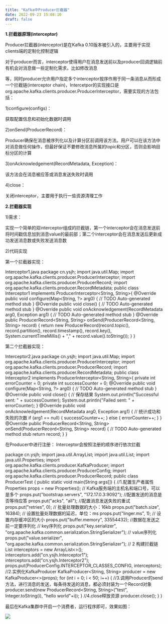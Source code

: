 ```yaml
---
title: "Kafka中Producer拦截器"
date: 2022-09-23 15:08:10
draft: false
---
```

**1.拦截器原理(interceptor)**

Producer拦截器(interceptor)是在Kafka 0.10版本被引入的，主要用于实现clients端的定制化控制逻辑

对于producer而言，interceptor使得用户在消息发送前以及producer回调逻辑前有机会对消息做一些定制化需求，比如修改消息

等，同时producer允许用户指定多个interceptor按序作用于同一条消息从而形成一个拦截链(interceptor chain)，Intercetpor的实现接口是org.apache.kafka.clients.producer.ProducerInterceptor，需要实现的方法包括：

1)configure(configs)：

获取配置信息和初始化数据时调用

2)onSend(ProducerRecord)：

Producer确保在消息被序列化以及计算分区前调用该方法。用户可以在该方法中对消息做任何操作，但最好保证不要修改消息所属的topic和分区，否则会影响目标分区的计算

3)onAcknowledgement(RecordMetadata, Exception)：

该方法会在消息被应答或消息发送失败时调用

4)close：

关闭interceptor，主要用于执行一些资源清理工作

**2.拦截器实现**

1)需求：

实现一个简单的双interceptor组成的拦截链，第一个interceptor会在消息发送前将时间戳信息加到消息value的最前部；第二个interceptor会在消息发送后更新成功发送消息数或失败发送消息数

2)代码实现

第一个拦截器实现：

Interceptor1.java
package cn.ysjh; import java.util.Map; import org.apache.kafka.clients.producer.ProducerInterceptor; import org.apache.kafka.clients.producer.ProducerRecord; import org.apache.kafka.clients.producer.RecordMetadata; public class Interceptor1 implements ProducerInterceptor<String, String>{ @Override public void configure(Map<String, ?> arg0) { // TODO Auto-generated method stub } @Override public void close() { // TODO Auto-generated method stub } @Override public void onAcknowledgement(RecordMetadata arg0, Exception arg1) { // TODO Auto-generated method stub } @Override public ProducerRecord<String, String> onSend(ProducerRecord<String, String> record) { return new ProducerRecord(record.topic(), record.partition(), record.timestamp(), record.key(), System.currentTimeMillis() + "," + record.value().toString()); } }

第二个拦截器实现：

Interceptor2.java
package cn.ysjh; import java.util.Map; import org.apache.kafka.clients.producer.ProducerInterceptor; import org.apache.kafka.clients.producer.ProducerRecord; import org.apache.kafka.clients.producer.RecordMetadata; public class Interceptor2 implements ProducerInterceptor<String, String>{ private int errorCounter = 0; private int successCounter = 0; @Override public void configure(Map<String, ?> arg0) { // TODO Auto-generated method stub } @Override public void close() { // 保存结果 System.out.println("Successful sent: " + successCounter); System.out.println("Failed sent: " + errorCounter); } @Override public void onAcknowledgement(RecordMetadata arg0, Exception arg1) { // 统计成功和失败的次数 if (arg1 == null) { successCounter++; } else { errorCounter++; } } @Override public ProducerRecord<String, String> onSend(ProducerRecord<String, String> record) { // TODO Auto-generated method stub return record; } }

在Producer中进行注册： Interceptor会按照注册的顺序进行依次拦截

package cn.ysjh; import java.util.ArrayList; import java.util.List; import java.util.Properties; import org.apache.kafka.clients.producer.KafkaProducer; import org.apache.kafka.clients.producer.ProducerConfig; import org.apache.kafka.clients.producer.ProducerRecord; public class ProducerTest { public static void main(String args[]) { //1.配置生产者属性 Properties props = new Properties(); // Kafka服务端的主机名和端口号，可以是多个 props.put("bootstrap.servers", "172.17.0.3:9092"); //配置发送的消息是否等待应答 props.put("acks", "all"); //配置消息发送失败的重试 props.put("retries", 0); // 批量处理数据的大小：16kb props.put("batch.size", 16384); // 设置批量处理数据的延迟，单位：ms props.put("linger.ms", 1); // 设置内存缓冲区的大小 props.put("buffer.memory", 33554432); //数据在发送之前一定要序列化 // key序列化 props.put("key.serializer", "org.apache.kafka.common.serialization.StringSerializer"); // value序列化 props.put("value.serializer", "org.apache.kafka.common.serialization.StringSerializer"); // 2 构建拦截链 List<String> interceptors = new ArrayList<>(); interceptors.add("cn.ysjh.Interceptor1"); interceptors.add("cn.ysjh.Interceptor2"); props.put(ProducerConfig.INTERCEPTOR_CLASSES_CONFIG, interceptors); //2.实例化KafkaProducer KafkaProducer<String, String> producer = new KafkaProducer<>(props); for (int i = 0; i < 50; i++) { //3.调用Producer的send方法，进行消息的发送，每条待发送的消息，都必须封装为一个Record对象 producer.send(new ProducerRecord<String, String>("test", Integer.toString(i), "hello world"+i)); } //4.close释放资源 producer.close(); } }

最后在Kafka集群中开启一个消费者，运行程序即可，效果如图：

![](https://img-blog.csdn.net/20180923150759601?watermark/2/text/aHR0cHM6Ly9ibG9nLmNzZG4ubmV0L3lzXzIzMDAxNA==/font/5a6L5L2T/fontsize/400/fill/I0JBQkFCMA==/dissolve/70)